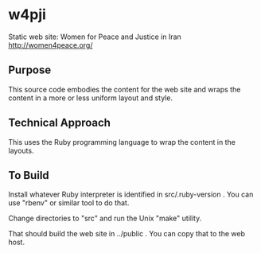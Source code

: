 w4pji
=====

Static web site: Women for Peace and Justice in Iran http://women4peace.org/

Purpose
-------

This source code embodies the content for the web site and wraps the content in
a more or less uniform layout and style.

Technical Approach
------------------

This uses the Ruby programming language to wrap the content in the layouts.

To Build
--------

Install whatever Ruby interpreter is identified in src/.ruby-version . You can
use "rbenv" or similar tool to do that.

Change directories to "src" and run the Unix "make" utility.

That should build the web site in ../public . You can copy that to the web host.
